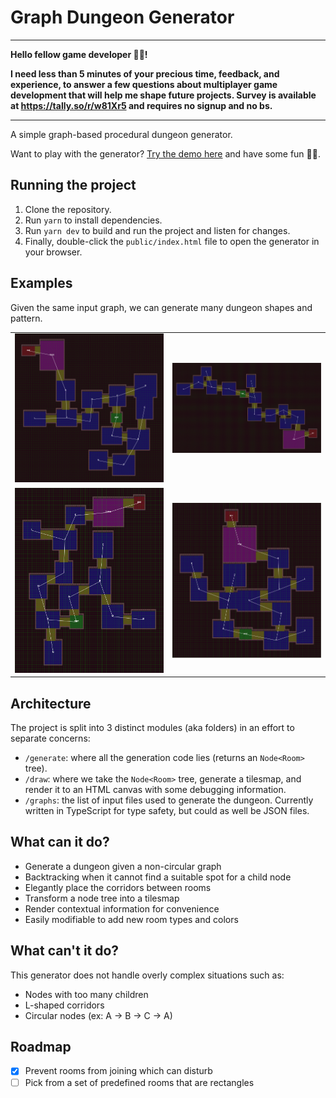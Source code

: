 # Graph Dungeon Generator

---

**Hello fellow game developer 🧙‍♂️!**

**I need less than 5 minutes of your precious time, feedback, and experience, to answer a few questions about multiplayer game development that will help me shape future projects. Survey is available at https://tally.so/r/w81Xr5 and requires no signup and no bs.**

---

A simple graph-based procedural dungeon generator.

Want to play with the generator? [Try the demo here](https://halftheopposite.github.io/graph-dungeon-generator/) and have some fun 🧙‍♂️.

## Running the project

1. Clone the repository.
2. Run `yarn` to install dependencies.
3. Run `yarn dev` to build and run the project and listen for changes.
4. Finally, double-click the `public/index.html` file to open the generator in your browser.

## Examples

Given the same input graph, we can generate many dungeon shapes and pattern.

<table>
    <tr>
        <td><img src="assets/dungeon-1.png" width="300px"></td>
        <td><img src="assets/dungeon-2.png" width="300px"></td>
    </tr>
    <tr>
        <td><img src="assets/dungeon-3.png" width="300px"></td>
        <td><img src="assets/dungeon-4.png" width="300px"></td>
    </tr> 
</table>

## Architecture

The project is split into 3 distinct modules (aka folders) in an effort to separate concerns:

- `/generate`: where all the generation code lies (returns an `Node<Room>` tree).
- `/draw`: where we take the `Node<Room>` tree, generate a tilesmap, and render it to an HTML canvas with some debugging information.
- `/graphs`: the list of input files used to generate the dungeon. Currently written in TypeScript for type safety, but could as well be JSON files.

## What can it do?

- Generate a dungeon given a non-circular graph
- Backtracking when it cannot find a suitable spot for a child node
- Elegantly place the corridors between rooms
- Transform a node tree into a tilesmap
- Render contextual information for convenience
- Easily modifiable to add new room types and colors

## What can't it do?

This generator does not handle overly complex situations such as:

- Nodes with too many children
- L-shaped corridors
- Circular nodes (ex: A → B → C → A)

## Roadmap

- [x] Prevent rooms from joining which can disturb
- [ ] Pick from a set of predefined rooms that are rectangles
